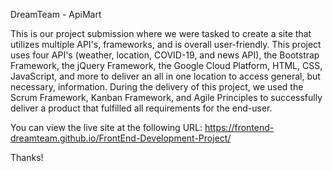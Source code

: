 DreamTeam - ApiMart


This is our project submission where we were tasked to create a site that utilizes multiple API's, frameworks, and is overall user-friendly. This project uses four API's (weather, location, COVID-19, and news API), the Bootstrap Framework, the jQuery Framework, the Google Cloud Platform, HTML, CSS, JavaScript, and more to deliver an all in one location to access general, but necessary, information. During the delivery of this project, we used the Scrum Framework, Kanban Framework, and Agile Principles to successfully deliver a product that fulfilled all requirements for the end-user.

You can view the live site at the following URL: https://frontend-dreamteam.github.io/FrontEnd-Development-Project/

Thanks!
